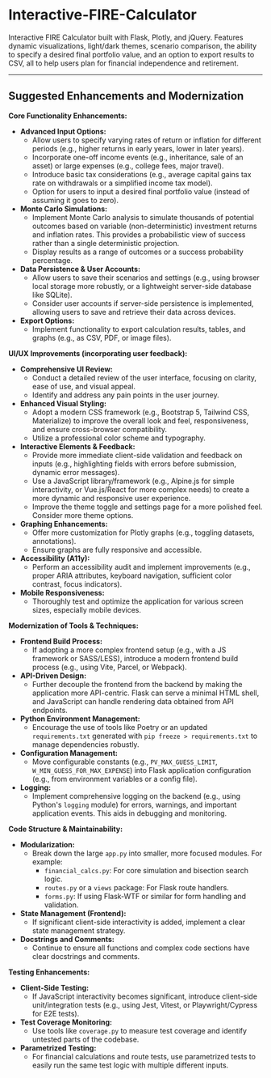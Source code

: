 # Interactive-FIRE-Calculator
Interactive FIRE Calculator built with Flask, Plotly, and jQuery. Features dynamic visualizations, light/dark themes, scenario comparison, the ability to specify a desired final portfolio value, and an option to export results to CSV, all to help users plan for financial independence and retirement.

---
## Suggested Enhancements and Modernization

**Core Functionality Enhancements:**
*   **Advanced Input Options:**
    *   Allow users to specify varying rates of return or inflation for different periods (e.g., higher returns in early years, lower in later years).
    *   Incorporate one-off income events (e.g., inheritance, sale of an asset) or large expenses (e.g., college fees, major travel).
    *   Introduce basic tax considerations (e.g., average capital gains tax rate on withdrawals or a simplified income tax model).
    *   Option for users to input a desired final portfolio value (instead of assuming it goes to zero).
*   **Monte Carlo Simulations:**
    *   Implement Monte Carlo analysis to simulate thousands of potential outcomes based on variable (non-deterministic) investment returns and inflation rates. This provides a probabilistic view of success rather than a single deterministic projection.
    *   Display results as a range of outcomes or a success probability percentage.
*   **Data Persistence & User Accounts:**
    *   Allow users to save their scenarios and settings (e.g., using browser local storage more robustly, or a lightweight server-side database like SQLite).
    *   Consider user accounts if server-side persistence is implemented, allowing users to save and retrieve their data across devices.
*   **Export Options:**
    *   Implement functionality to export calculation results, tables, and graphs (e.g., as CSV, PDF, or image files).

**UI/UX Improvements (incorporating user feedback):**
*   **Comprehensive UI Review:**
    *   Conduct a detailed review of the user interface, focusing on clarity, ease of use, and visual appeal.
    *   Identify and address any pain points in the user journey.
*   **Enhanced Visual Styling:**
    *   Adopt a modern CSS framework (e.g., Bootstrap 5, Tailwind CSS, Materialize) to improve the overall look and feel, responsiveness, and ensure cross-browser compatibility.
    *   Utilize a professional color scheme and typography.
*   **Interactive Elements & Feedback:**
    *   Provide more immediate client-side validation and feedback on inputs (e.g., highlighting fields with errors before submission, dynamic error messages).
    *   Use a JavaScript library/framework (e.g., Alpine.js for simple interactivity, or Vue.js/React for more complex needs) to create a more dynamic and responsive user experience.
    *   Improve the theme toggle and settings page for a more polished feel. Consider more theme options.
*   **Graphing Enhancements:**
    *   Offer more customization for Plotly graphs (e.g., toggling datasets, annotations).
    *   Ensure graphs are fully responsive and accessible.
*   **Accessibility (A11y):**
    *   Perform an accessibility audit and implement improvements (e.g., proper ARIA attributes, keyboard navigation, sufficient color contrast, focus indicators).
*   **Mobile Responsiveness:**
    *   Thoroughly test and optimize the application for various screen sizes, especially mobile devices.

**Modernization of Tools & Techniques:**
*   **Frontend Build Process:**
    *   If adopting a more complex frontend setup (e.g., with a JS framework or SASS/LESS), introduce a modern frontend build process (e.g., using Vite, Parcel, or Webpack).
*   **API-Driven Design:**
    *   Further decouple the frontend from the backend by making the application more API-centric. Flask can serve a minimal HTML shell, and JavaScript can handle rendering data obtained from API endpoints.
*   **Python Environment Management:**
    *   Encourage the use of tools like Poetry or an updated `requirements.txt` generated with `pip freeze > requirements.txt` to manage dependencies robustly.
*   **Configuration Management:**
    *   Move configurable constants (e.g., `PV_MAX_GUESS_LIMIT`, `W_MIN_GUESS_FOR_MAX_EXPENSE`) into Flask application configuration (e.g., from environment variables or a config file).
*   **Logging:**
    *   Implement comprehensive logging on the backend (e.g., using Python's `logging` module) for errors, warnings, and important application events. This aids in debugging and monitoring.

**Code Structure & Maintainability:**
*   **Modularization:**
    *   Break down the large `app.py` into smaller, more focused modules. For example:
        *   `financial_calcs.py`: For core simulation and bisection search logic.
        *   `routes.py` or a `views` package: For Flask route handlers.
        *   `forms.py`: If using Flask-WTF or similar for form handling and validation.
*   **State Management (Frontend):**
    *   If significant client-side interactivity is added, implement a clear state management strategy.
*   **Docstrings and Comments:**
    *   Continue to ensure all functions and complex code sections have clear docstrings and comments.

**Testing Enhancements:**
*   **Client-Side Testing:**
    *   If JavaScript interactivity becomes significant, introduce client-side unit/integration tests (e.g., using Jest, Vitest, or Playwright/Cypress for E2E tests).
*   **Test Coverage Monitoring:**
    *   Use tools like `coverage.py` to measure test coverage and identify untested parts of the codebase.
*   **Parametrized Testing:**
    *   For financial calculations and route tests, use parametrized tests to easily run the same test logic with multiple different inputs.
